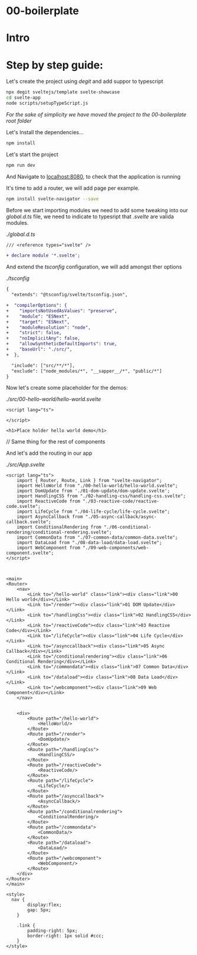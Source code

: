 # 00-boilerplate

# Intro

# Step by step guide:

Let's create the project using _degit_ and add suppor to typescript

```bash
npx degit sveltejs/template svelte-showcase
cd svelte-app
node scripts/setupTypeScript.js
```

_For the sake of simplicity we have moved the project to the 00-boilerplate root folder_

Let's Install the dependencies...

```bash
npm install
```

Let's start the project

```bash
npm run dev
```

And Navigate to [localhost:8080](http://localhost:8080), to check that the application is running

It's time to add a router, we will add page per example.

```bash
npm install svelte-navigator --save
```

Before we start importing modules we need to add some tweaking into our
_global.d.ts_ file, we need to indicate to typesript that _.svelte_ are
valida modules.

_./global.d.ts_

```diff
/// <reference types="svelte" />

+ declare module '*.svelte';
```

And extend the _tsconfig_ configuration, we will add amongst ther options

_./tsconfig_

```diff
{
  "extends": "@tsconfig/svelte/tsconfig.json",

+  "compilerOptions": {
+    "importsNotUsedAsValues": "preserve",
+    "module": "ESNext",
+    "target": "ESNext",
+    "moduleResolution": "node",
+    "strict": false,
+    "noImplicitAny": false,
+    "allowSyntheticDefaultImports": true,
+    "baseUrl": "./src/",
+  },

  "include": ["src/**/*"],
  "exclude": ["node_modules/*", "__sapper__/*", "public/*"]
}
```

Now let's create some placeholder for the demos:

_./src/00-hello-world/hello-world.svelte_

```svelte
<script lang="ts">

</script>

<h1>Place holder hello world demo</h1>
```

// Same thing for the rest of components

And let's add the routing in our app

_./src/App.svelte_

```svelte
<script lang="ts">
	import { Router, Route, Link } from "svelte-navigator";
	import HelloWorld from "./00-hello-world/hello-world.svelte";
	import DomUpdate from './01-dom-update/dom-update.svelte';
	import HandlingCSS from "./02-handling-css/handling-css.svelte";
	import ReactiveCode from "./03-reactive-code/reactive-code.svelte";
	import LifeCycle from "./04-life-cycle/life-cycle.svelte";
	import AsyncCallback from "./05-async-callback/async-callback.svelte";
	import ConditionalRendering from "./06-conditional-rendering/conditional-rendering.svelte";
	import CommonData from "./07-common-data/common-data.svelte";
	import DataLoad from "./08-data-load/data-load.svelte";
	import WebComponent from "./09-web-components/web-component.svelte";
</script>



<main>
<Router>
	<nav>
		<Link to="/hello-world" class="link"><div class="link">00 Hello world</div></Link>
		<Link to="/render"><div class="link">01 DOM Update</div></Link>
		<Link to="/handlingCss"><div class="link">02 HandlingCSS</div></Link>
		<Link to="/reactiveCode"><div class="link">03 Reactive Code</div></Link>
		<Link to="/lifeCycle"><div class="link">04 Life Cycle</div></Link>
		<Link to="/asynccallback"><div class="link">05 Async Callback</div></Link>
		<Link to="/conditionalrendering"><div class="link">06 Conditional Rendering</div></Link>
		<Link to="/commondata"><div class="link">07 Common Data</div></Link>
		<Link to="/dataload"><div class="link">08 Data Load</div></Link>
		<Link to="/webcomponent"><div class="link">09 Web Component</div></Link>
	</nav>


	<div>
		<Route path="/hello-world">
			<HelloWorld/>
		</Route>
		<Route path="/render">
			<DomUpdate/>
		</Route>
		<Route path="/handlingCss">
			<HandlingCSS/>
		</Route>
		<Route path="/reactiveCode">
			<ReactiveCode/>
		</Route>
		<Route path="/lifeCycle">
			<LifeCycle/>
		</Route>
		<Route path="/asynccallback">
			<AsyncCallback/>
		</Route>
		<Route path="/conditionalrendering">
			<ConditionalRendering/>
		</Route>
		<Route path="/commondata">
			<CommonData/>
		</Route>
		<Route path="/dataload">
			<DataLoad/>
		</Route>
		<Route path="/webcomponent">
			<WebComponent/>
		</Route>
	</div>
</Router>
</main>

<style>
  nav {
		display:flex;
		gap: 5px;
	}

	.link {
		padding-right: 5px;
		border-right: 1px solid #ccc;
	}
</style>

```
